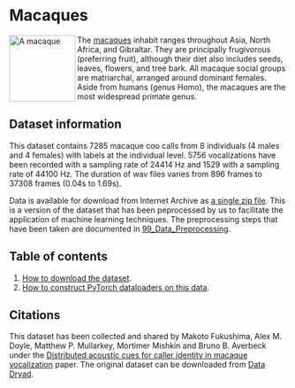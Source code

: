 # Macaques

<img src="https://upload.wikimedia.org/wikipedia/commons/4/43/Bonnet_macaque_%28Macaca_radiata%29_Photograph_By_Shantanu_Kuveskar.jpg" alt="A macaque" width="120" align="left">

The [macaques](https://en.wikipedia.org/wiki/Macaque) inhabit ranges throughout Asia, North Africa, and Gibraltar. They are principally frugivorous (preferring fruit), although their diet also includes seeds, leaves, flowers, and tree bark. All macaque social groups are matriarchal, arranged around dominant females. Aside from humans (genus Homo), the macaques are the most widespread primate genus.

## Dataset information

This dataset contains 7285 macaque coo calls from 8 individuals (4 males and 4 females) with labels at the individual level. 5756 vocalizations have been recorded with a sampling rate of 24414 Hz and 1529 with a sampling rate of 44100 Hz. The duration of wav files varies from 896 frames to 37308 frames (0.04s to 1.69s).

Data is available for download from Internet Archive as [a single zip file](https://archive.org/details/macaque_coo_calls). This is a version of the dataset that has been peprocessed by us to facilitate the application of machine learning techniques. The preprocessing steps that have been taken are documented in [99_Data_Preprocessing](https://github.com/earthspecies/library/blob/main/macaques/99_Data_Preprocessing.ipynb).

## Table of contents

1. [How to download the dataset](https://github.com/earthspecies/library/blob/main/macaques/01_Download_Dataset.ipynb).
2. [How to construct PyTorch dataloaders on this data](https://github.com/earthspecies/library/blob/main/macaques/02_Create_PyTorch_DataLoaders.ipynb).

## Citations

This dataset has been collected and shared by Makoto Fukushima, Alex M. Doyle, Matthew
P. Mullarkey, Mortimer Mishkin and Bruno B. Averbeck under the [Distributed acoustic cues for caller identity in macaque vocalization](https://www.ncbi.nlm.nih.gov/pmc/articles/PMC4806230/) paper. The original dataset can be downloaded from [Data Dryad](https://datadryad.org/stash/dataset/doi:10.5061/dryad.7f4p9). 
